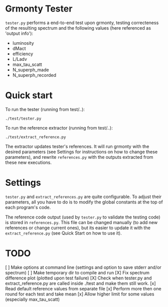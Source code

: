 # Grmonty Tester

`tester.py` performs a end-to-end test upon grmonty, testing correcteness of the resulting spectrum and the following values (here referenced as 'output info'):
- luminosity
- dMact
- efficiency
- L/Ladv
- max_tau_scatt
- N_superph_made
- N_superph_recorded

# Quick start
To run the tester (running from test/..):

    ./test/tester.py

To run the reference extractor (running from test/..):

    ./test/extract_reference.py

The extractor updates tester's references. It will run grmonty with the desired parameters (see Settings for instructions on how to change these parameters), and rewrite `references.py` with the outputs extracted from these new executions.

# Settings
`tester.py` and `extract_references.py` are quite configurable.  To adjust their parameters, all you have to do is to modify the global constants at the top of each program's code.

The reference code output (used by `tester.py` to validate the testing code) is stored in `references.py`. This file can be changed manually (to add new references or change current ones), but its easier to update it with the `extract_reference.py` (see Quick Start on how to use it).

# TODO

[ ] Make options at command line (settings and option to save stderr and/or spectrum)
[ ] Make temporary dir to compile and run
[X] Fix spectrum difference plot (plotted upon test failure)
[X] Check when tester.py and extract_reference.py are called inside ./test and make them still work.
[x] Read default reference values from separate file
[x] Perform more then one round for each test and take mean
[x] Allow higher limit for some values (especially max_tau_scatt)
